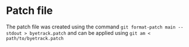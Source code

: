 # Patch file

The patch file was created using the command
    `git format-patch main --stdout > byetrack.patch`
and can be applied using
    `git am < path/to/byetrack.patch`
